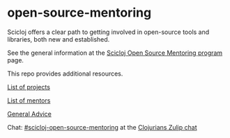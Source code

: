 # open-source-mentoring

Scicloj offers a clear path to getting involved in open-source tools and libraries, both new and established.

See the general information at the [Scicloj Open Source Mentoring program](https://scicloj.github.io/docs/community/groups/open-source-mentoring/) page.

This repo provides additional resources.

[List of projects](./list-of-projects.md)

[List of mentors](./list-of-mentors.md)

[General Advice](./general-advice.md)

Chat: [#scicloj-open-source-mentoring](https://clojurians.zulipchat.com/#narrow/stream/451344-scicloj-open-source-mentoring/topic/channel.20events) at the [Clojurians Zulip chat](https://scicloj.github.io/docs/community/chat/)


